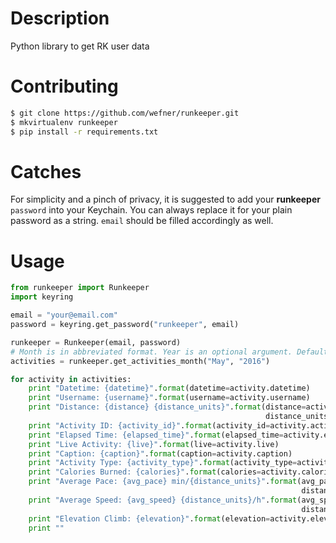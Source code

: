 # Description
Python library to get RK user data

# Contributing
```bash
$ git clone https://github.com/wefner/runkeeper.git
$ mkvirtualenv runkeeper
$ pip install -r requirements.txt
```

# Catches
For simplicity and a pinch of privacy, it is suggested to add your **runkeeper** `password` into your Keychain. You can
always replace it for your plain password as a string.
`email` should be filled accordingly as well.

# Usage
```python
from runkeeper import Runkeeper
import keyring

email = "your@email.com"
password = keyring.get_password("runkeeper", email)

runkeeper = Runkeeper(email, password)
# Month is in abbreviated format. Year is an optional argument. Defaults to current year.
activities = runkeeper.get_activities_month("May", "2016")

for activity in activities:
    print "Datetime: {datetime}".format(datetime=activity.datetime)
    print "Username: {username}".format(username=activity.username)
    print "Distance: {distance} {distance_units}".format(distance=activity.distance,
                                                         distance_units=activity.distance_units)
    print "Activity ID: {activity_id}".format(activity_id=activity.activity_id)
    print "Elapsed Time: {elapsed_time}".format(elapsed_time=activity.elapsed_time)
    print "Live Activity: {live}".format(live=activity.live)
    print "Caption: {caption}".format(caption=activity.caption)
    print "Activity Type: {activity_type}".format(activity_type=activity.activity_type)
    print "Calories Burned: {calories}".format(calories=activity.calories)
    print "Average Pace: {avg_pace} min/{distance_units}".format(avg_pace=activity.pace,
                                                                 distance_units=activity.distance_units)
    print "Average Speed: {avg_speed} {distance_units}/h".format(avg_speed=activity.speed,
                                                                 distance_units=activity.distance_units)
    print "Elevation Climb: {elevation}".format(elevation=activity.elevation)
    print ""
```

